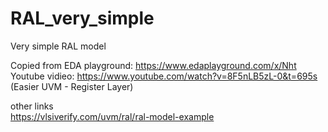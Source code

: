 # RAL_very_simple
Very simple RAL model

Copied from EDA playground: https://www.edaplayground.com/x/Nht  <br />
Youtube vidieo: https://www.youtube.com/watch?v=8F5nLB5zL-0&t=695s   (Easier UVM - Register Layer)  <br />


other links  <br />
https://vlsiverify.com/uvm/ral/ral-model-example
